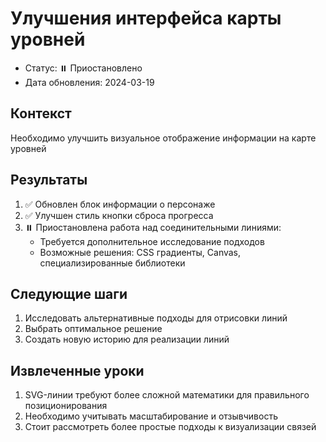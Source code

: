 # Улучшения интерфейса карты уровней

+ Статус: ⏸️ Приостановлено
+ Дата обновления: 2024-03-19

## Контекст
Необходимо улучшить визуальное отображение информации на карте уровней

## Результаты
1. ✅ Обновлен блок информации о персонаже
2. ✅ Улучшен стиль кнопки сброса прогресса
3. ⏸️ Приостановлена работа над соединительными линиями:
   - Требуется дополнительное исследование подходов
   - Возможные решения: CSS градиенты, Canvas, специализированные библиотеки

## Следующие шаги
1. Исследовать альтернативные подходы для отрисовки линий
2. Выбрать оптимальное решение
3. Создать новую историю для реализации линий

## Извлеченные уроки
1. SVG-линии требуют более сложной математики для правильного позиционирования
2. Необходимо учитывать масштабирование и отзывчивость
3. Стоит рассмотреть более простые подходы к визуализации связей 
